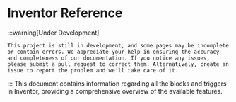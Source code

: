 # Inventor Reference

:::warning[Under Development]

    This project is still in development, and some pages may be incomplete or contain errors. We appreciate your help in ensuring the accuracy and completeness of our documentation. If you notice any issues, please submit a pull request to correct them. Alternatively, create an issue to report the problem and we'll take care of it.

:::
This document contains information regarding all the blocks and triggers in Inventor, providing a comprehensive overview of the available features.